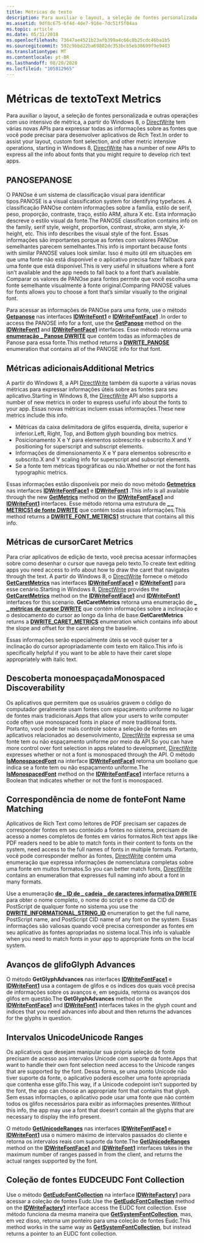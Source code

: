 ```yaml
---
title: Métricas de texto
description: Para auxiliar o layout, a seleção de fontes personalizada e outras operações com uso intensivo de métrica, a partir do Windows 8, o DirectWrite tem várias novas APIs para expressar todas as informações sobre as fontes que você pode precisar para desenvolver aplicativos de Rich Text.
ms.assetid: 9df8c675-6f4d-4de7-916e-7dc51f5f04aa
ms.topic: article
ms.date: 05/31/2018
ms.openlocfilehash: 73647ae4521b23afb399a4c66c8b25cdc46ba1b5
ms.sourcegitcommit: 592c9bbd22ba69802dc353bcb5eb30699f9e9403
ms.translationtype: MT
ms.contentlocale: pt-BR
ms.lasthandoff: 08/20/2020
ms.locfileid: "105812965"
---
```

# <a name="text-metrics"></a><span data-ttu-id="f9278-103">Métricas de texto</span><span class="sxs-lookup"><span data-stu-id="f9278-103">Text Metrics</span></span>

<span data-ttu-id="f9278-104">Para auxiliar o layout, a seleção de fontes personalizada e outras operações com uso intensivo de métrica, a partir do Windows 8, o [DirectWrite](direct-write-portal.md) tem várias novas APIs para expressar todas as informações sobre as fontes que você pode precisar para desenvolver aplicativos de Rich Text.</span><span class="sxs-lookup"><span data-stu-id="f9278-104">In order to assist your layout, custom font selection, and other metric intensive operations, starting in Windows 8, [DirectWrite](direct-write-portal.md) has a number of new APIs to express all the info about fonts that you might require to develop rich text apps.</span></span>

## <a name="panose"></a><span data-ttu-id="f9278-105">PANOSE</span><span class="sxs-lookup"><span data-stu-id="f9278-105">PANOSE</span></span>

<span data-ttu-id="f9278-106">O PANOse é um sistema de classificação visual para identificar tipos.</span><span class="sxs-lookup"><span data-stu-id="f9278-106">PANOSE is a visual classification system for identifying typefaces.</span></span> <span data-ttu-id="f9278-107">A classificação PANOse contém informações sobre a família, estilo de serif, peso, proporção, contraste, traço, estilo ARM, altura X etc. Esta informação descreve o estilo visual da fonte.</span><span class="sxs-lookup"><span data-stu-id="f9278-107">The PANOSE classification contains info on the family, serif style, weight, proportion, contrast, stroke, arm style, X-height, etc. This info describes the visual style of the font.</span></span> <span data-ttu-id="f9278-108">Essas informações são importantes porque as fontes com valores PANOse semelhantes parecem semelhantes.</span><span class="sxs-lookup"><span data-stu-id="f9278-108">This info is important because fonts with similar PANOSE values look similar.</span></span> <span data-ttu-id="f9278-109">Isso é muito útil em situações em que uma fonte não está disponível e o aplicativo precisa fazer fallback para uma fonte que está disponível.</span><span class="sxs-lookup"><span data-stu-id="f9278-109">This is very useful in situations where a font isn’t available and the app needs to fall back to a font that’s available.</span></span> <span data-ttu-id="f9278-110">Comparar os valores de PANOse para fontes permite que você escolha uma fonte semelhante visualmente à fonte original.</span><span class="sxs-lookup"><span data-stu-id="f9278-110">Comparing PANOSE values for fonts allows you to choose a font that’s similar visually to the original font.</span></span>

<span data-ttu-id="f9278-111">Para acessar as informações de PANOse para uma fonte, use o método [**Getpanose**](/windows/win32/api/dwrite_1/nf-dwrite_1-idwritefont1-getpanose) nas interfaces [**IDWriteFont1**](/windows/win32/api/dwrite_1/nn-dwrite_1-idwritefont1) e [**IDWriteFontFace1**](/windows/win32/api/dwrite_1/nn-dwrite_1-idwritefontface1) .</span><span class="sxs-lookup"><span data-stu-id="f9278-111">In order to access the PANOSE info for a font, use the [**GetPanose**](/windows/win32/api/dwrite_1/nf-dwrite_1-idwritefont1-getpanose) method on the [**IDWriteFont1**](/windows/win32/api/dwrite_1/nn-dwrite_1-idwritefont1) and [**IDWriteFontFace1**](/windows/win32/api/dwrite_1/nn-dwrite_1-idwritefontface1) interfaces.</span></span> <span data-ttu-id="f9278-112">Esse método retorna uma [**enumeração \_ Panose DWRITE**](/windows/win32/api/Dwrite_1/ns-dwrite_1-dwrite_panose) que contém todas as informações de Panose para essa fonte.</span><span class="sxs-lookup"><span data-stu-id="f9278-112">This method returns a [**DWRITE\_PANOSE**](/windows/win32/api/Dwrite_1/ns-dwrite_1-dwrite_panose) enumeration that contains all of the PANOSE info for that font.</span></span>

## <a name="additional-metrics"></a><span data-ttu-id="f9278-113">Métricas adicionais</span><span class="sxs-lookup"><span data-stu-id="f9278-113">Additional Metrics</span></span>

<span data-ttu-id="f9278-114">A partir do Windows 8, a API [DirectWrite](direct-write-portal.md) também dá suporte a várias novas métricas para expressar informações úteis sobre as fontes para seu aplicativo.</span><span class="sxs-lookup"><span data-stu-id="f9278-114">Starting in Windows 8, the [DirectWrite](direct-write-portal.md) API also supports a number of new metrics in order to express useful info about the fonts to your app.</span></span> <span data-ttu-id="f9278-115">Essas novas métricas incluem essas informações.</span><span class="sxs-lookup"><span data-stu-id="f9278-115">These new metrics include this info.</span></span>

-   <span data-ttu-id="f9278-116">Métricas da caixa delimitadora de glifos esquerda, direita, superior e inferior.</span><span class="sxs-lookup"><span data-stu-id="f9278-116">Left, Right, Top, and Bottom glyph bounding box metrics.</span></span>
-   <span data-ttu-id="f9278-117">Posicionamento X e Y para elementos sobrescrito e subscrito.</span><span class="sxs-lookup"><span data-stu-id="f9278-117">X and Y positioning for superscript and subscript elements.</span></span>
-   <span data-ttu-id="f9278-118">Informações de dimensionamento X e Y para elementos sobrescrito e subscrito.</span><span class="sxs-lookup"><span data-stu-id="f9278-118">X and Y scaling info for superscript and subscript elements.</span></span>
-   <span data-ttu-id="f9278-119">Se a fonte tem métricas tipográficas ou não.</span><span class="sxs-lookup"><span data-stu-id="f9278-119">Whether or not the font has typographic metrics.</span></span>

<span data-ttu-id="f9278-120">Essas informações estão disponíveis por meio do novo método [**Getmetrics**](/windows/win32/api/dwrite_1/nf-dwrite_1-idwritefont1-getmetrics) nas interfaces [**IDWriteFontFace1**](/windows/win32/api/dwrite_1/nn-dwrite_1-idwritefontface1) e [**IDWriteFont1**](/windows/win32/api/dwrite_1/nn-dwrite_1-idwritefont1) .</span><span class="sxs-lookup"><span data-stu-id="f9278-120">This info is all available through the new [**GetMetrics**](/windows/win32/api/dwrite_1/nf-dwrite_1-idwritefont1-getmetrics) method on the [**IDWriteFontFace1**](/windows/win32/api/dwrite_1/nn-dwrite_1-idwritefontface1) and [**IDWriteFont1**](/windows/win32/api/dwrite_1/nn-dwrite_1-idwritefont1) interfaces.</span></span> <span data-ttu-id="f9278-121">Esse método retorna uma estrutura de [**\_ \_ METRICS1 de fonte DWRITE**](/windows/win32/api/Dwrite_1/ns-dwrite_1-dwrite_font_metrics1) que contém todas essas informações.</span><span class="sxs-lookup"><span data-stu-id="f9278-121">This method returns a [**DWRITE\_FONT\_METRICS1**](/windows/win32/api/Dwrite_1/ns-dwrite_1-dwrite_font_metrics1) structure that contains all this info.</span></span>

## <a name="caret-metrics"></a><span data-ttu-id="f9278-122">Métricas de cursor</span><span class="sxs-lookup"><span data-stu-id="f9278-122">Caret Metrics</span></span>

<span data-ttu-id="f9278-123">Para criar aplicativos de edição de texto, você precisa acessar informações sobre como desenhar o cursor que navega pelo texto.</span><span class="sxs-lookup"><span data-stu-id="f9278-123">To create text editing apps you need access to info about how to draw the caret that navigates through the text.</span></span> <span data-ttu-id="f9278-124">A partir do Windows 8, o [DirectWrite](direct-write-portal.md) fornece o método [**GetCaretMetrics**](/windows/win32/api/dwrite_1/nf-dwrite_1-idwritefontface1-getcaretmetrics) nas interfaces [**IDWriteFontFace1**](/windows/win32/api/dwrite_1/nn-dwrite_1-idwritefontface1) e [**IDWriteFont1**](/windows/win32/api/dwrite_1/nn-dwrite_1-idwritefont1) para esse cenário.</span><span class="sxs-lookup"><span data-stu-id="f9278-124">Starting in Windows 8, [DirectWrite](direct-write-portal.md) provides the [**GetCaretMetrics**](/windows/win32/api/dwrite_1/nf-dwrite_1-idwritefontface1-getcaretmetrics) method on the [**IDWriteFontFace1**](/windows/win32/api/dwrite_1/nn-dwrite_1-idwritefontface1) and [**IDWriteFont1**](/windows/win32/api/dwrite_1/nn-dwrite_1-idwritefont1) interfaces for this scenario.</span></span> <span data-ttu-id="f9278-125">**GetCaretMetrics** retorna uma enumeração de [**\_ \_ métricas de cursor DWRITE**](/windows/win32/api/Dwrite_1/ns-dwrite_1-dwrite_caret_metrics) que contém informações sobre a inclinação e o deslocamento do cursor ao longo da linha de base.</span><span class="sxs-lookup"><span data-stu-id="f9278-125">**GetCaretMetrics** returns a [**DWRITE\_CARET\_METRICS**](/windows/win32/api/Dwrite_1/ns-dwrite_1-dwrite_caret_metrics) enumeration which contains info about the slope and offset for the caret along the baseline.</span></span>

<span data-ttu-id="f9278-126">Essas informações serão especialmente úteis se você quiser ter a inclinação do cursor apropriadamente com texto em itálico.</span><span class="sxs-lookup"><span data-stu-id="f9278-126">This info is specifically helpful if you want to be able to have their caret slope appropriately with italic text.</span></span>

## <a name="monospaced-discoverability"></a><span data-ttu-id="f9278-127">Descoberta monoespaçada</span><span class="sxs-lookup"><span data-stu-id="f9278-127">Monospaced Discoverability</span></span>

<span data-ttu-id="f9278-128">Os aplicativos que permitem que os usuários gravem o código do computador geralmente usam fontes com espaçamento uniforme no lugar de fontes mais tradicionais.</span><span class="sxs-lookup"><span data-stu-id="f9278-128">Apps that allow your users to write computer code often use monospaced fonts in place of more traditional fonts.</span></span> <span data-ttu-id="f9278-129">Portanto, você pode ter mais controle sobre a seleção de fontes em aplicativos relacionados ao desenvolvimento, [DirectWrite](direct-write-portal.md) expressa se uma fonte tem ou não espaçamento uniforme por meio da API.</span><span class="sxs-lookup"><span data-stu-id="f9278-129">So you can have more control over font selection in apps related to development, [DirectWrite](direct-write-portal.md) expresses whether or not a font is monospaced through the API.</span></span> <span data-ttu-id="f9278-130">O método [**IsMonospacedFont**](/windows/win32/api/dwrite_1/nf-dwrite_1-idwritefont1-ismonospacedfont) na interface [**IDWriteFontFace1**](/windows/win32/api/dwrite_1/nn-dwrite_1-idwritefontface1) retorna um booliano que indica se a fonte tem ou não espaçamento uniforme.</span><span class="sxs-lookup"><span data-stu-id="f9278-130">The [**IsMonospacedFont**](/windows/win32/api/dwrite_1/nf-dwrite_1-idwritefont1-ismonospacedfont) method on the [**IDWriteFontFace1**](/windows/win32/api/dwrite_1/nn-dwrite_1-idwritefontface1) interface returns a Boolean that indicates whether or not the font is monospaced.</span></span>

## <a name="font-name-matching"></a><span data-ttu-id="f9278-131">Correspondência de nome de fonte</span><span class="sxs-lookup"><span data-stu-id="f9278-131">Font Name Matching</span></span>

<span data-ttu-id="f9278-132">Aplicativos de Rich Text como leitores de PDF precisam ser capazes de corresponder fontes em seu conteúdo a fontes no sistema, precisam de acesso a nomes completos de fontes em vários formatos.</span><span class="sxs-lookup"><span data-stu-id="f9278-132">Rich text apps like PDF readers need to be able to match fonts in their content to fonts on the system, need access to the full names of fonts in multiple formats.</span></span> <span data-ttu-id="f9278-133">Portanto, você pode corresponder melhor às fontes, [DirectWrite](direct-write-portal.md) contém uma enumeração que expressa informações de nomenclatura completas sobre uma fonte em muitos formatos.</span><span class="sxs-lookup"><span data-stu-id="f9278-133">So you can better match fonts, [DirectWrite](direct-write-portal.md) contains an enumeration that expresses full naming info about a font in many formats.</span></span>

<span data-ttu-id="f9278-134">Use a enumeração [**de \_ ID de \_ cadeia \_ de caracteres informativa DWRITE**](/windows/win32/api/dwrite/ne-dwrite-dwrite_informational_string_id) para obter o nome completo, o nome do script e o nome da CID de PostScript de qualquer fonte no sistema.</span><span class="sxs-lookup"><span data-stu-id="f9278-134">you use the [**DWRITE\_INFORMATIONAL\_STRING\_ID**](/windows/win32/api/dwrite/ne-dwrite-dwrite_informational_string_id) enumeration to get the full name, PostScript name, and PostScript CID name of any font on the system.</span></span> <span data-ttu-id="f9278-135">Essas informações são valiosas quando você precisa corresponder as fontes em seu aplicativo às fontes apropriadas no sistema local.</span><span class="sxs-lookup"><span data-stu-id="f9278-135">This info is valuable when you need to match fonts in your app to appropriate fonts on the local system.</span></span>

## <a name="glyph-advances"></a><span data-ttu-id="f9278-136">Avanços de glifo</span><span class="sxs-lookup"><span data-stu-id="f9278-136">Glyph Advances</span></span>

<span data-ttu-id="f9278-137">O método **GetGlyphAdvances** nas interfaces [**IDWriteFontFace1**](/windows/win32/api/dwrite_1/nn-dwrite_1-idwritefontface1) e [**IDWriteFont1**](/windows/win32/api/dwrite_1/nn-dwrite_1-idwritefont1) usa a contagem de glifos e os índices dos quais você precisa de informações sobre os avanços e, em seguida, retorna os avanços dos glifos em questão.</span><span class="sxs-lookup"><span data-stu-id="f9278-137">The **GetGlyphAdvances** method on the [**IDWriteFontFace1**](/windows/win32/api/dwrite_1/nn-dwrite_1-idwritefontface1) and [**IDWriteFont1**](/windows/win32/api/dwrite_1/nn-dwrite_1-idwritefont1) interfaces takes in the glyph count and indices that you need advances info about and then returns the advances for the glyphs in question.</span></span>

## <a name="unicode-ranges"></a><span data-ttu-id="f9278-138">Intervalos Unicode</span><span class="sxs-lookup"><span data-stu-id="f9278-138">Unicode Ranges</span></span>

<span data-ttu-id="f9278-139">Os aplicativos que desejam manipular sua própria seleção de fonte precisam de acesso aos intervalos Unicode com suporte da fonte.</span><span class="sxs-lookup"><span data-stu-id="f9278-139">Apps that want to handle their own font selection need access to the Unicode ranges that are supported by the font.</span></span> <span data-ttu-id="f9278-140">Dessa forma, se uma ponto Unicode não tiver suporte da fonte, o aplicativo poderá escolher uma fonte apropriada que contenha esse glifo.</span><span class="sxs-lookup"><span data-stu-id="f9278-140">This way, if a Unicode codepoint isn’t supported by the font, the app can choose an appropriate font that contains that glyph.</span></span> <span data-ttu-id="f9278-141">Sem essas informações, o aplicativo pode usar uma fonte que não contém todos os glifos necessários para exibir as informações presentes.</span><span class="sxs-lookup"><span data-stu-id="f9278-141">Without this info, the app may use a font that doesn’t contain all the glyphs that are necessary to display the info present.</span></span>

<span data-ttu-id="f9278-142">O método [**GetUnicodeRanges**](/windows/win32/api/dwrite_1/nf-dwrite_1-idwritefont1-getunicoderanges) nas interfaces [**IDWriteFontFace1**](/windows/win32/api/dwrite_1/nn-dwrite_1-idwritefontface1) e [**IDWriteFont1**](/windows/win32/api/dwrite_1/nn-dwrite_1-idwritefont1) usa o número máximo de intervalos passados do cliente e retorna os intervalos reais com suporte da fonte.</span><span class="sxs-lookup"><span data-stu-id="f9278-142">The [**GetUnicodeRanges**](/windows/win32/api/dwrite_1/nf-dwrite_1-idwritefont1-getunicoderanges) method on the [**IDWriteFontFace1**](/windows/win32/api/dwrite_1/nn-dwrite_1-idwritefontface1) and [**IDWriteFont1**](/windows/win32/api/dwrite_1/nn-dwrite_1-idwritefont1) interfaces takes in the maximum number of ranges passed in from the client, and returns the actual ranges supported by the font.</span></span>

## <a name="eudc-font-collection"></a><span data-ttu-id="f9278-143">Coleção de fontes EUDC</span><span class="sxs-lookup"><span data-stu-id="f9278-143">EUDC Font Collection</span></span>

<span data-ttu-id="f9278-144">Use o método [**GetEudcFontCollection**](/windows/win32/api/dwrite_1/nf-dwrite_1-idwritefactory1-geteudcfontcollection) na interface [**IDWriteFactory1**](/windows/win32/api/dwrite_1/nn-dwrite_1-idwritefactory1) para acessar a coleção de fontes Eudc.</span><span class="sxs-lookup"><span data-stu-id="f9278-144">Use the [**GetEudcFontCollection**](/windows/win32/api/dwrite_1/nf-dwrite_1-idwritefactory1-geteudcfontcollection) method on the [**IDWriteFactory1**](/windows/win32/api/dwrite_1/nn-dwrite_1-idwritefactory1) interface access the EUDC font collection.</span></span> <span data-ttu-id="f9278-145">Esse método funciona da mesma maneira que [**GetSystemFontCollection**](/windows/win32/api/dwrite/nf-dwrite-idwritefactory-getsystemfontcollection), mas, em vez disso, retorna um ponteiro para uma coleção de fontes Eudc.</span><span class="sxs-lookup"><span data-stu-id="f9278-145">This method works in the same way as [**GetSystemFontCollection**](/windows/win32/api/dwrite/nf-dwrite-idwritefactory-getsystemfontcollection), but instead returns a pointer to an EUDC font collection.</span></span>

 

 